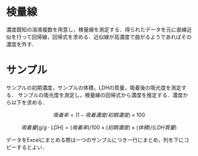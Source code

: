 # 検量線
濃度既知の溶液複数を用意し，検量線を測定する．得られたデータを元に直線近似を行って回帰線，回帰式を求める．近似線が高濃度で曲がるようであればその濃度を外す．

# サンプル
サンプルの初期濃度，サンプルの体積，LDHの質量，吸着後の吸光度を測定する．
サンプルの吸光度を測定し，検量線の回帰式から濃度を推定する．濃度から以下を求める．

$$吸着率 = (1-吸着濃度/初期濃度)\times 100$$

$$吸着量[\textrm{g}/g\cdot LDH] = (吸着率)/100 \times (初期濃度)\times(体積)/(LDH質量)$$

データをExcelにまとめる際は一つのサンプルにつき一行にまとめ，列を下にコピーするとよい．
